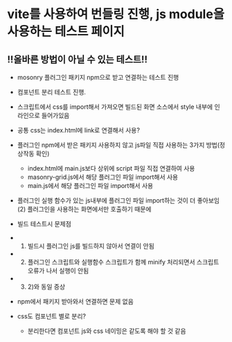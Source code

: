 # vite를 사용하여 번들링 진행, js module을 사용하는 테스트 페이지
## !!올바른 방법이 아닐 수 있는 테스트!!
- mosonry 플러그인 패키지 npm으로 받고 연결하는 테스트 진행
- 컴포넌트 분리 테스트 진행.
- 스크립트에서 css를 import해서 가져오면 빌드된 화면 소스에서 style 내부에 인라인으로 들어가있음
- 공통 css는 index.html에 link로 연결해서 사용?
- 플러그인 npm에서 받은 패키지 사용하지 않고 js파일 직접 사용하는 3가지 방법(정상작동 확인)
    - index.html에 main.js보다 상위에 script 파일 직접 연결하여 사용
    - masonry-grid.js에서 해당 플러그인 파일 import해서 사용
    - main.js에서 해당 플러그인 파일 import해서 사용
- 플러그인 실행 함수가 있는 js내부에 플러그인 파일 import하는 것이 더 좋아보임(2) 플러그인을 사용하는 화면에서만 호출하기 때문에

- 빌드 테스트시 문제점
- 1) 빌드시 플러그인 js를 빌드하지 않아서 연결이 안됨
- 2) 플러그인 스크립트와 실행함수 스크립트가 함께 minify 처리되면서 스크립트 오류가 나서 실행이 안됨
- 3) 2)와 동일 증상

- npm에서 패키지 받아와서 연결하면 문제 없음







- css도 컴포넌트 별로 분리?
  - 분리한다면 컴포넌트 js와 css 네이밍은 같도록 해야 할 것 같음
